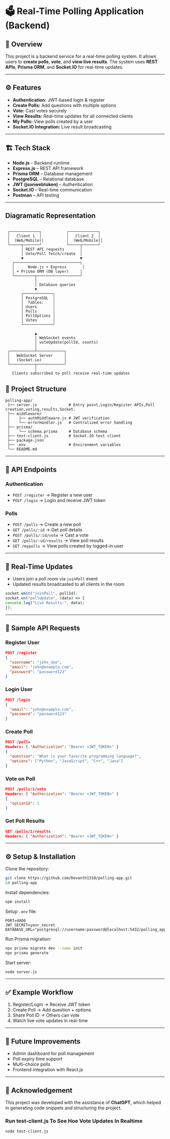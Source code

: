 # 🗳️ Real-Time Polling Application (Backend)

## 📌 Overview

This project is a backend service for a real-time polling system.
It allows users to **create polls**, **vote**, and **view live results**.
The system uses **REST APIs**, **Prisma ORM**, and **Socket.IO** for real-time updates.

---

## ⚙️ Features

* **Authentication:** JWT-based login & register
* **Create Polls:** Add questions with multiple options
* **Vote:** Cast votes securely
* **View Results:** Real-time updates for all connected clients
* **My Polls:** View polls created by a user
* **Socket.IO Integration:** Live result broadcasting

---

## 🏗️ Tech Stack

* **Node.js** – Backend runtime
* **Express.js** – REST API framework
* **Prisma ORM** – Database management
* **PostgreSQL** – Relational database
* **JWT (jsonwebtoken)** – Authentication
* **Socket.IO** – Real-time communication
* **Postman** – API testing

---
## Diagramatic Representation
```

 ┌─────────────┐           ┌─────────────┐
 │   Client 1  │           │   Client 2  │
 │  (Web/Mobile)│          │  (Web/Mobile)│
 └─────┬───────┘           └─────┬───────┘
       │ REST API requests       │
       │ Vote/Poll fetch/create  │
       ▼                         ▼
   ┌─────────────────────────────┐
   │      Node.js + Express       │
   │ + Prisma ORM (DB layer)     │
   └─────────┬───────────────────┘
             │
             │ Database queries
             ▼
       ┌─────────────┐
       │ PostgreSQL  │
       │  Tables:    │
       │ Users       │
       │ Polls       │
       │ PollOptions │
       │ Votes       │
       └─────────────┘

             ▲
             │ WebSocket events
             │ voteUpdate(pollId, counts)
             │
 ┌───────────┴────────────┐
 │   WebSocket Server     │
 │   (Socket.io)          │
 └───────────┬────────────┘
             │
   Clients subscribed to poll receive real-time updates
```

## 📂 Project Structure

```
polling-app/
 ├── server.js              # Entry point,Login/Register APIs,Poll creation,voting,results,Socket.
 ├── middleware/
 │    ├── authMiddleware.js # JWT verification
 │    └── errorHandler.js   # Centralized error handling
 ├── prisma/
 │    └── schema.prisma     # Database schema
 ├── test-client.js         # Socket.IO test client
 ├── package.json
 ├── .env                   # Environment variables
 └── README.md
```

---

## 🔑 API Endpoints

### Authentication

* `POST /register` → Register a new user
* `POST /login` → Login and receive JWT token

### Polls

* `POST /polls` → Create a new poll
* `GET /polls/:id` → Get poll details
* `POST /polls/:id/vote` → Cast a vote
* `GET /polls/:id/results` → View poll results
* `GET /mypolls` → View polls created by logged-in user

---

## 🔔 Real-Time Updates

* Users join a poll room via `joinPoll` event
* Updated results broadcasted to all clients in the room

```javascript
socket.emit("joinPoll", pollId);
socket.on("pollUpdate", (data) => {
console.log("Live Results:", data);
});
```

---

## 🧪 Sample API Requests

### Register User

```json
POST /register
{
  "username": "john_doe",
  "email": "john@example.com",
  "password": "password123"
}
```

### Login User

```json
POST /login
{
  "email": "john@example.com",
  "password": "password123"
}
```

### Create Poll

```json
POST /polls
Headers: { "Authorization": "Bearer <JWT_TOKEN>" }
{
  "question": "What is your favorite programming language?",
  "options": ["Python", "JavaScript", "C++", "Java"]
}
```

### Vote on Poll

```json
POST /polls/1/vote
Headers: { "Authorization": "Bearer <JWT_TOKEN>" }
{
  "optionId": 1
}
```

### Get Poll Results

```json
GET /polls/1/results
Headers: { "Authorization": "Bearer <JWT_TOKEN>" }
```

---

## ⚙️ Setup & Installation

Clone the repository:

```bash
git clone https://github.com/Revanth1310/polling-app.git
cd polling-app
```

Install dependencies:

```bash
npm install
```

Setup `.env` file:

```
PORT=4000
JWT_SECRET=your_secret
DATABASE_URL="postgresql://username:password@localhost:5432/polling_app"
```

Run Prisma migration:

```bash
npx prisma migrate dev --name init
npx prisma generate
```

Start server:

```bash
node server.js
```

---

## ✅ Example Workflow

1. Register/Login → Receive JWT token
2. Create Poll → Add question + options
3. Share Poll ID → Others can vote
4. Watch live vote updates in real-time

---

## 📌 Future Improvements

* Admin dashboard for poll management
* Poll expiry time support
* Multi-choice polls
* Frontend integration with React.js

---

## 📝 Acknowledgement

This project was developed with the assistance of **ChatGPT**, which helped in generating code snippets and structuring the project.

### Run test-client.js To See Hoe Vote Updates In Realtime
```bash
node test-client.js

```


